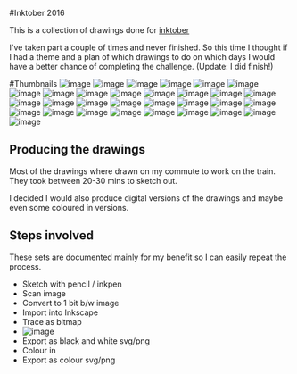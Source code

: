 #Inktober 2016

This is a collection of drawings done for [inktober](http://mrjakeparker.com/inktober)

I've taken part a couple of times and never finished. So this time I thought if I had a theme and a plan of which drawings to do on which days I would have a better chance of completing the challenge. (Update: I did finish!)

#Thumbnails
![image](./thumbnails/gopher-1.png)
![image](./thumbnails/gopher-2.png)
![image](./thumbnails/gopher-3.png)
![image](./thumbnails/gopher-4.png)
![image](./thumbnails/gopher-5.png)
![image](./thumbnails/gopher-6.png)
![image](./thumbnails/gopher-7.png)
![image](./thumbnails/gopher-8.png)
![image](./thumbnails/gopher-9.png)
![image](./thumbnails/gopher-10.png)
![image](./thumbnails/gopher-11.png)
![image](./thumbnails/gopher-12.png)
![image](./thumbnails/gopher-13.png)
![image](./thumbnails/gopher-14.png)
![image](./thumbnails/gopher-15.png)
![image](./thumbnails/gopher-16.png)
![image](./thumbnails/gopher-17.png)
![image](./thumbnails/gopher-18.png)
![image](./thumbnails/gopher-19.png)
![image](./thumbnails/gopher-20.png)
![image](./thumbnails/gopher-21.png)
![image](./thumbnails/gopher-22.png)
![image](./thumbnails/gopher-23.png)
![image](./thumbnails/gopher-24.png)
![image](./thumbnails/gopher-25.png)
![image](./thumbnails/gopher-26.png)
![image](./thumbnails/gopher-27.png)
![image](./thumbnails/gopher-28.png)
![image](./thumbnails/gopher-29.png)
![image](./thumbnails/gopher-30.png)
![image](./thumbnails/gopher-31.png)


## Producing the drawings
Most of the drawings where drawn on my commute to work on the train.  They took between 20-30 mins to sketch out.

I decided I would also produce digital versions of the drawings and maybe even some coloured in versions.

## Steps involved
These sets are documented mainly for my benefit so I can easily repeat the process.

* Sketch with pencil / inkpen
* Scan image
* Convert to 1 bit b/w image
* Import into Inkscape
* Trace as bitmap
* ![image](settings.png)
* Export as black and white svg/png
* Colour in
* Export as colour svg/png
